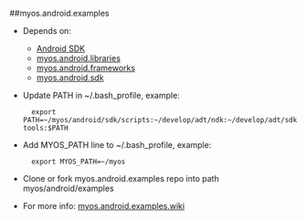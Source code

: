 ##myos.android.examples

* Depends on:
  * [Android SDK](http://developer.android.com/sdk/index.html)
  * [myos.android.libraries](https://github.com/amraboelela/myos.android.libraries)
  * [myos.android.frameworks](https://github.com/amraboelela/myos.android.frameworks)
  * [myos.android.sdk](https://github.com/amraboelela/myos.android.sdk)
  
* Update PATH in ~/.bash_profile, example:

        export PATH=~/myos/android/sdk/scripts:~/develop/adt/ndk:~/develop/adt/sdk/tools:~/develop/adt/sdk/platform-tools:$PATH

* Add MYOS_PATH line to ~/.bash_profile, example:

        export MYOS_PATH=~/myos
        
* Clone or fork myos.android.examples repo into path myos/android/examples
* For more info:
[myos.android.examples.wiki](https://github.com/amraboelela/myos.android.examples/wiki)
